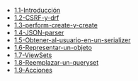 [comment]:STARTING_GENERATED_TOC

* [1.1-Introducción](<./content/1.1-Introducción.md>)
* [1.2-CSRF-y-drf](<./content/1.2-CSRF-y-drf.md>)
* [1.3-perform-create-y-create](<./content/1.3-perform-create-y-create.md>)
* [1.4-JSON-parser](<./content/1.4-JSON-parser.md>)
* [1.5-Obtener-al-usuario-en-un-serializer](<./content/1.5-Obtener-al-usuario-en-un-serializer.md>)
* [1.6-Representar-un-objeto](<./content/1.6-Representar-un-objeto.md>)
* [1.7-ViewSets](<./content/1.7-ViewSets.md>)
* [1.8-Reemplazar-un-queryset](<./content/1.8-Reemplazar-un-queryset.md>)
* [1.9-Acciones](<./content/1.9-Acciones.md>)

[comment]:ENDING_GENERATED_TOC